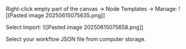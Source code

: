 
Right-click empty part of the canvas -> Node Templates -> Manage:
![[Pasted image 20250615075635.png]]

Select Import:
![[Pasted image 20250615075658.png]]

Select your workflow JSON file from computer storage.